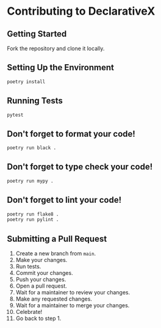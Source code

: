 # Contributing to DeclarativeX

## Getting Started
Fork the repository and clone it locally.

## Setting Up the Environment
```bash
poetry install
```

## Running Tests
```bash
pytest
```

## Don't forget to format your code!
```bash
poetry run black .
```

## Don't forget to type check your code!
```bash
poetry run mypy .
```

## Don't forget to lint your code!
```bash
poetry run flake8 .
poetry run pylint .
```

## Submitting a Pull Request
1. Create a new branch from `main`.
2. Make your changes.
3. Run tests.
4. Commit your changes.
5. Push your changes.
6. Open a pull request.
7. Wait for a maintainer to review your changes.
8. Make any requested changes.
9. Wait for a maintainer to merge your changes.
10. Celebrate!
11. Go back to step 1.

